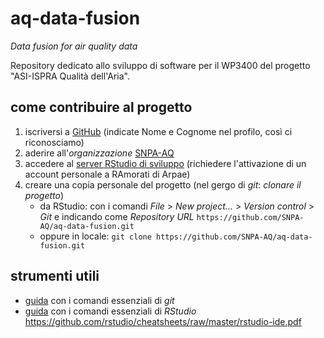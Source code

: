 # aq-data-fusion
_Data fusion for air quality data_

Repository dedicato allo sviluppo di software per il WP3400 del progetto "ASI-ISPRA Qualità dell'Aria".

## come contribuire al progetto
1. iscriversi a [GitHub](http://github.com) (indicate Nome e Cognome nel profilo, così ci riconosciamo)
1. aderire all'_organizzazione_ [SNPA-AQ](https://github.com/SNPA-AQ)
1. accedere al [server RStudio di sviluppo](https://rdati.arpae.it/) (richiedere l'attivazione di un account personale a RAmorati di Arpae)
1. creare una copia personale del progetto (nel gergo di _git_: _clonare il progetto_)
    * da RStudio: con i comandi _File_ > _New project..._ > _Version control_ > _Git_ e indicando come _Repository URL_ `https://github.com/SNPA-AQ/aq-data-fusion.git`
    * oppure in locale: `git clone https://github.com/SNPA-AQ/aq-data-fusion.git`
  
## strumenti utili
* [guida](https://services.github.com/on-demand/downloads/github-git-cheat-sheet.pdf) con i comandi essenziali di _git_
* [guida](https://github.com/rstudio/cheatsheets/raw/master/rstudio-ide.pdf) con i comandi essenziali di _RStudio_
https://github.com/rstudio/cheatsheets/raw/master/rstudio-ide.pdf